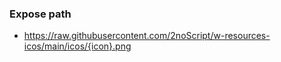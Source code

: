 


### Expose path

- https://raw.githubusercontent.com/2noScript/w-resources-icos/main/icos/{icon}.png


